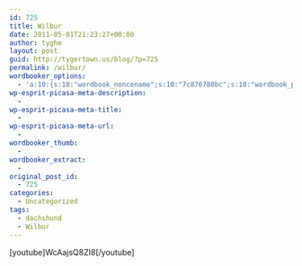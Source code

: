 ```yaml
---
id: 725
title: Wilbur
date: 2011-05-01T21:23:27+00:00
author: tyghe
layout: post
guid: http://tygertown.us/blog/?p=725
permalink: /wilbur/
wordbooker_options:
  - 'a:10:{s:18:"wordbook_noncename";s:10:"7c876780bc";s:18:"wordbook_page_post";s:4:"-100";s:18:"wordbook_orandpage";s:1:"2";s:23:"wordbook_default_author";s:1:"2";s:23:"wordbook_extract_length";s:3:"256";s:19:"wordbook_actionlink";s:3:"300";s:26:"wordbooker_publish_default";s:2:"on";s:18:"wordbook_attribute";s:31:"Posted a new post on their blog";s:29:"wordbooker_status_update_text";s:35:": New blog post :  %title% - %link%";s:20:"wordbook_comment_get";s:2:"on";}'
wp-esprit-picasa-meta-description:
  - 
wp-esprit-picasa-meta-title:
  - 
wp-esprit-picasa-meta-url:
  - 
wordbooker_thumb:
  - 
wordbooker_extract:
  - 
original_post_id:
  - 725
categories:
  - Uncategorized
tags:
  - dachshund
  - Wilbur
---
```

[youtube]WcAajsQ8ZI8[/youtube]
